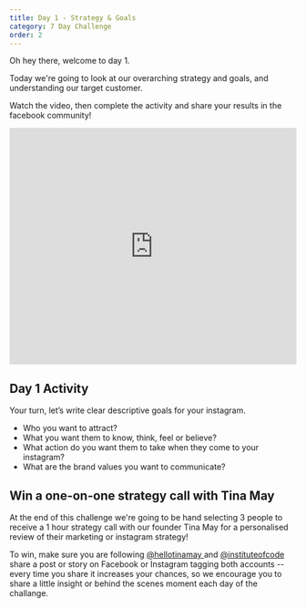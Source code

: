 ```yaml
---
title: Day 1 - Strategy & Goals
category: 7 Day Challenge
order: 2
---
```


Oh hey there, welcome to day 1.&nbsp;

Today we're going to look at our overarching strategy and goals, and understanding our target customer.&nbsp;

Watch the video, then complete the activity and share your results in the facebook community\!&nbsp;

<div class="cms-embed" data-cms-embed="PGlmcmFtZSB3aWR0aD0iMTAwJSIgaGVpZ2h0PSI0MTUiIHNyYz0iaHR0cHM6Ly93d3cueW91dHViZS5jb20vZW1iZWQvNWVCME9xcjRCMGciIGZyYW1lYm9yZGVyPSIwIiBhbGxvdz0iYWNjZWxlcm9tZXRlcjsgYXV0b3BsYXk7IGVuY3J5cHRlZC1tZWRpYTsgZ3lyb3Njb3BlOyBwaWN0dXJlLWluLXBpY3R1cmUiIGFsbG93ZnVsbHNjcmVlbj48L2lmcmFtZT4="><iframe width="100%" height="415" src="https://www.youtube.com/embed/5eB0Oqr4B0g" frameborder="0" allow="accelerometer; autoplay; encrypted-media; gyroscope; picture-in-picture" allowfullscreen=""></iframe></div>

## Day 1 Activity&nbsp;

Your turn, let’s write clear descriptive goals for your instagram.&nbsp;

* Who you want to attract?
* What you want them to know, think, feel or believe?
* What action do you want them to take when they come to your instagram?
* What are the brand values you want to communicate?

## Win a one-on-one strategy call with Tina May

At the end of this challenge we're going to be hand selecting 3 people to receive a 1 hour strategy call with our founder Tina May for a personalised review of their marketing or instagram strategy\! &nbsp;

To win, make sure you are following <a href="http://www.instagram.com/hellotinamay"> @hellotinamay </a> and <a href="http://www.instagram.com/instituteofcode"> @instituteofcode </a> share a post or story on Facebook or Instagram tagging both accounts -- every time you share it increases your chances, so we encourage you to share a little insight or behind the scenes moment each day of the challange.
